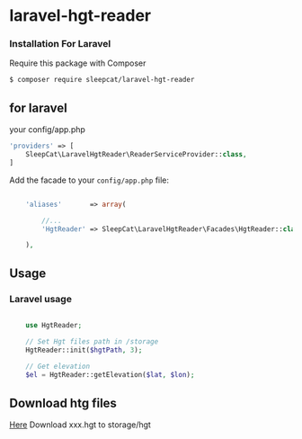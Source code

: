# laravel-hgt-reader


### Installation For Laravel
Require this package with Composer

```bash
$ composer require sleepcat/laravel-hgt-reader
```

## for laravel
your config/app.php
```php
'providers' => [
    SleepCat\LaravelHgtReader\ReaderServiceProvider::class,
]
```

Add the facade to your `config/app.php` file:

```php

    'aliases'       => array(

        //...
        'HgtReader' => SleepCat\LaravelHgtReader\Facades\HgtReader::class,

    ),

```
## Usage

### Laravel usage
```php

    use HgtReader;

    // Set Hgt files path in /storage
    HgtReader::init($hgtPath, 3);
    
    // Get elevation
    $el = HgtReader::getElevation($lat, $lon);
```
## Download htg files
[Here](http://www.viewfinderpanoramas.org/Coverage%20map%20viewfinderpanoramas_org3.htm)
Download xxx.hgt to storage/hgt
